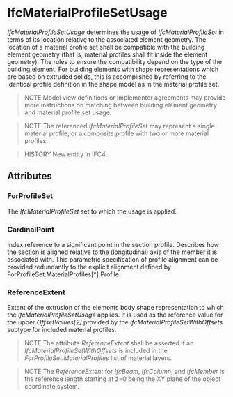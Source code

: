 # IfcMaterialProfileSetUsage

_IfcMaterialProfileSetUsage_ determines the usage of _IfcMaterialProfileSet_ in terms of its location relative to the associated element geometry. The location of a material profile set shall be compatible with the building element geometry (that is, material profiles shall fit inside the element geometry). The rules to ensure the compatibility depend on the type of the building element. For building elements with shape representations which are based on extruded solids, this is accomplished by referring to the identical profile definition in the shape model as in the material profile set.

> NOTE  Model view definitions or implementer agreements may provide more instructions on matching between building element geometry and material profile set usage.

> NOTE  The referenced _IfcMaterialProfileSet_ may represent a single material profile, or a composite profile with two or more material profiles.

> HISTORY New entity in IFC4.

## Attributes

### ForProfileSet
The _IfcMaterialProfileSet_ set to which the usage is applied.

### CardinalPoint
Index reference to a significant point in the section profile. Describes how the section is aligned relative to the (longitudinal) axis of the member it is associated with. This parametric specification of profile alignment can be provided redundantly to the explicit alignment defined by ForProfileSet.MaterialProfiles[\*].Profile.

### ReferenceExtent
Extent of the extrusion of the elements body shape representation to which the _IfcMaterialProfileSetUsage_ applies. It is used as the reference value for the upper _OffsetValues[2]_ provided by the _IfcMaterialProfileSetWithOffsets_ subtype for included material profiles.

> NOTE  The attribute _ReferenceExtent_ shall be asserted if an _IfcMaterialProfileSetWithOffsets_ is included in the _ForProfileSet.MaterialProfiles_ list of material layers.

> NOTE  The _ReferenceExtent_ for _IfcBeam_, _IfcColumn_, and _IfcMember_ is the reference length starting at z=0 being the XY plane of the object coordinate system.
